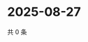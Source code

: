 # 2025-08-27

共 0 条

<!-- BEGIN ZHIHUQUESTIONS -->
<!-- 最后更新时间 Wed Aug 27 2025 03:08:37 GMT+0800 (China Standard Time) -->

<!-- END ZHIHUQUESTIONS -->
